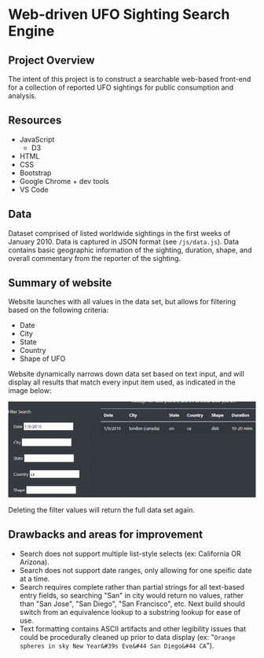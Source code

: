 # Web-driven UFO Sighting Search Engine

## Project Overview
The intent of this project is to construct a searchable web-based front-end for a collection of reported UFO sightings for public consumption and analysis.

## Resources
* JavaScript
    * D3
* HTML
* CSS
* Bootstrap
* Google Chrome + dev tools
* VS Code

## Data
Dataset comprised of listed worldwide sightings in the first weeks of January 2010.  Data is captured in JSON format (see `/js/data.js`).  Data contains basic geographic information of the sighting, duration, shape, and overall commentary from the reporter of the sighting.

## Summary of website
Website launches with all values in the data set, but allows for filtering based on the following criteria:
* Date
* City
* State
* Country
* Shape of UFO

Website dynamically narrows down data set based on text input, and will display all results that match every input item used, as indicated in the image below:

![Fig.1 -- Sample search query with multiple criteria](static/images/search.png)

Deleting the filter values will return the full data set again.

## Drawbacks and areas for improvement
* Search does not support multiple list-style selects (ex: California OR Arizona).
* Search does not support date ranges, only allowing for one speific date at a time.
* Search requires complete rather than partial strings for all text-based entry fields, so searching "San" in city would return no values, rather than "San Jose", "San Diego", "San Francisco", etc. Next build should switch from an equivalence lookup to a substring lookup for ease of use.
* Text formatting contains ASCII artifacts and other legibility issues that could be procedurally cleaned up prior to data display (ex: "`Orange spheres in sky New Year&#39s Eve&#44 San Diego&#44 CA`").
